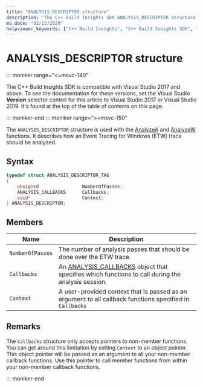 ```yaml
---
title: "ANALYSIS_DESCRIPTOR structure"
description: "The C++ Build Insights SDK ANALYSIS_DESCRIPTOR structure reference."
ms.date: "02/12/2020"
helpviewer_keywords: ["C++ Build Insights", "C++ Build Insights SDK", "ANALYSIS_DESCRIPTOR", "throughput analysis", "build time analysis", "vcperf.exe"]
---
```

# ANALYSIS_DESCRIPTOR structure

::: moniker range="<=msvc-140"

The C++ Build Insights SDK is compatible with Visual Studio 2017 and above. To see the documentation for these versions, set the Visual Studio **Version** selector control for this article to Visual Studio 2017 or Visual Studio 2019. It's found at the top of the table of contents on this page.

::: moniker-end
::: moniker range=">=msvc-150"

The `ANALYSIS_DESCRIPTOR` structure is used with the [AnalyzeA](../functions/analyze-a.md) and [AnalyzeW](../functions/analyze-w.md) functions. It describes how an Event Tracing for Windows (ETW) trace should be analyzed.

## Syntax

```cpp
typedef struct ANALYSIS_DESCRIPTOR_TAG
{
    unsigned                NumberOfPasses;
    ANALYSIS_CALLBACKS      Callbacks;
    void*                   Context;
} ANALYSIS_DESCRIPTOR;
```

## Members

| Name | Description |
|--|--|
| `NumberOfPasses` | The number of analysis passes that should be done over the ETW trace. |
| `Callbacks` | An [ANALYSIS_CALLBACKS](analysis-callbacks-struct.md) object that specifies which functions to call during the analysis session. |
| `Context` | A user-provided context that is passed as an argument to all callback functions specified in `Callbacks` |

## Remarks

The `Callbacks` structure only accepts pointers to non-member functions. You can get around this limitation by setting `Context` to an object pointer. This object pointer will be passed as an argument to all your non-member callback functions. Use this pointer to call member functions from within your non-member callback functions.

::: moniker-end
